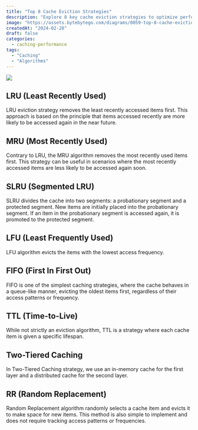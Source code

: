 ```yaml
---
title: "Top 8 Cache Eviction Strategies"
description: "Explore 8 key cache eviction strategies to optimize performance."
image: "https://assets.bytebytego.com/diagrams/0059-top-8-cache-eviction-strategies.png"
createdAt: "2024-02-28"
draft: false
categories:
  - caching-performance
tags:
  - "Caching"
  - "Algorithms"
---
```


![](https://assets.bytebytego.com/diagrams/0059-top-8-cache-eviction-strategies.png)

## LRU (Least Recently Used)

LRU eviction strategy removes the least recently accessed items first. This approach is based on the principle that items accessed recently are more likely to be accessed again in the near future.

## MRU (Most Recently Used)

Contrary to LRU, the MRU algorithm removes the most recently used items first. This strategy can be useful in scenarios where the most recently accessed items are less likely to be accessed again soon.

## SLRU (Segmented LRU)

SLRU divides the cache into two segments: a probationary segment and a protected segment. New items are initially placed into the probationary segment. If an item in the probationary segment is accessed again, it is promoted to the protected segment.

## LFU (Least Frequently Used)

LFU algorithm evicts the items with the lowest access frequency.

## FIFO (First In First Out)

FIFO is one of the simplest caching strategies, where the cache behaves in a queue-like manner, evicting the oldest items first, regardless of their access patterns or frequency.

## TTL (Time-to-Live)

While not strictly an eviction algorithm, TTL is a strategy where each cache item is given a specific lifespan.

## Two-Tiered Caching

In Two-Tiered Caching strategy, we use an in-memory cache for the first layer and a distributed cache for the second layer.

## RR (Random Replacement)

Random Replacement algorithm randomly selects a cache item and evicts it to make space for new items. This method is also simple to implement and does not require tracking access patterns or frequencies.
